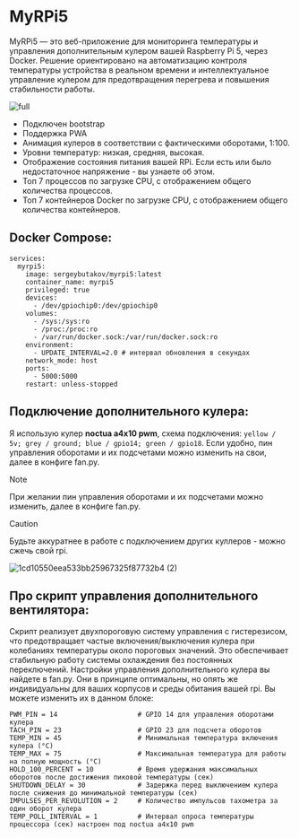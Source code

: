 # MyRPi5
MyRPi5 — это веб-приложение для мониторинга температуры и управления дополнительным кулером вашей Raspberry Pi 5, через Docker. Решение ориентировано на автоматизацию контроля температуры устройства в реальном времени и интеллектуальное управление кулером для предотвращения перегрева и повышения стабильности работы. 

![full](https://github.com/user-attachments/assets/a82b88ae-dd99-4ea0-bcae-2f8f5709bcfb)

* Подключен bootstrap
* Поддержка PWA 
* Анимация кулеров в соответствии с фактическими оборотами, 1:100.
* Уровни температур: низкая, средняя, высокая.
* Отображение состояния питания вашей RPi. Если есть или было недостаточное напряжение - вы узнаете об этом.
* Топ 7 процессов по загрузке CPU, с отображением общего количества процессов.
* Топ 7 контейнеров Docker по загрузке CPU, с отображением общего количества контейнеров.

## Docker Compose:
```
services:
  myrpi5:
    image: sergeybutakov/myrpi5:latest
    container_name: myrpi5
    privileged: true
    devices:
      - /dev/gpiochip0:/dev/gpiochip0
    volumes:
      - /sys:/sys:ro
      - /proc:/proc:ro
      - /var/run/docker.sock:/var/run/docker.sock:ro
    environment:
      - UPDATE_INTERVAL=2.0 # интервал обновления в секундах
    network_mode: host
    ports:
      - 5000:5000
    restart: unless-stopped
```

## Подключение дополнительного кулера:
Я использую кулер **noctua a4x10 pwm**, схема подключения: `yellow / 5v; grey / ground; blue / gpio14; green / gpio18`. Если удобно, пин управления оборотами и их подсчетами можно изменить на свои, далее в конфиге fan.py. 
> [!NOTE]
> При желании пин управления оборотами и их подсчетами можно изменить, далее в конфиге fan.py.

> [!CAUTION]
> Будьте аккуратнее в работе с подключением других куллеров - можно сжечь свой rpi.

![1cd10550eea533bb25967325f87732b4 (2)](https://github.com/user-attachments/assets/ab69ca6b-33e5-43a5-ac89-3cbd0ed19033)

## Про скрипт управления дополнительного вентилятора:
Скрипт реализует двухпороговую систему управления с гистерезисом, что предотвращает частые включения/выключения кулера при колебаниях температуры около пороговых значений. Это обеспечивает стабильную работу системы охлаждения без постоянных переключений. 
Настройки управления дополнительного кулера вы найдете в fan.py. Они в принципе оптимальны, но опять же индивидуальны для ваших корпусов и среды обитания вашей rpi. Вы можете изменить их в данном блоке:
```
PWM_PIN = 14                    # GPIO 14 для управления оборотами кулера
TACH_PIN = 23                   # GPIO 23 для подсчета оборотов
TEMP_MIN = 45                   # Минимальная температура включения кулера (°C)
TEMP_MAX = 75                   # Максимальная температура для работы на полную мощность (°C)
HOLD_100_PERCENT = 10           # Время удержания максимальных оборотов после достижения пиковой температуры (сек)
SHUTDOWN_DELAY = 30             # Задержка перед выключением кулера после снижения до минимальной температуры (сек)
IMPULSES_PER_REVOLUTION = 2     # Количество импульсов тахометра за один оборот кулера
TEMP_POLL_INTERVAL = 1          # Интервал опроса температуры процессора (сек) настроен под noctua a4x10 pwm
```
